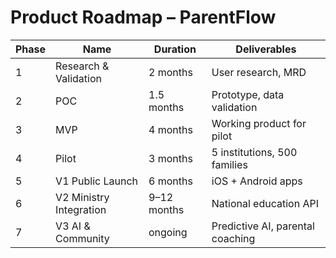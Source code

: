 # Product Roadmap – ParentFlow

| Phase | Name | Duration | Deliverables |
|--------|------|-----------|--------------|
| 1 | Research & Validation | 2 months | User research, MRD |
| 2 | POC | 1.5 months | Prototype, data validation |
| 3 | MVP | 4 months | Working product for pilot |
| 4 | Pilot | 3 months | 5 institutions, 500 families |
| 5 | V1 Public Launch | 6 months | iOS + Android apps |
| 6 | V2 Ministry Integration | 9–12 months | National education API |
| 7 | V3 AI & Community | ongoing | Predictive AI, parental coaching |
